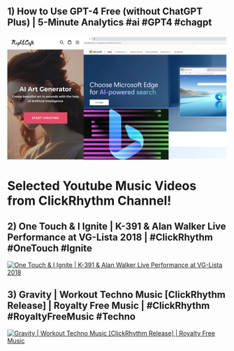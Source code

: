 ## 1) How to Use GPT-4 Free (without ChatGPT Plus) | 5-Minute Analytics #ai #GPT4 #chagpt
[![What is ChatGPT, GPT-4 and How to Use GPT-4 Free (without ChatGPT Plus)](https://github.com/ClickEnTech/ClickRhythm/blob/master/Thumbnail_5MA.jpg?raw=true)](https://youtu.be/xEsbrSWbkR4 "What is ChatGPT, GPT-4 and How to Use GPT-4 Free (without ChatGPT Plus)")
# Selected Youtube Music Videos from ClickRhythm Channel! 
## 2) One Touch & I Ignite | K-391 & Alan Walker Live Performance at VG-Lista 2018 | #ClickRhythm #OneTouch #Ignite
[![One Touch & I Ignite | K-391 & Alan Walker Live Performance at VG-Lista 2018](https://github.com/ClickTube/ClickRhythm/blob/master/OneTouchAndIIgnite_ClickRhythm.jpg?raw=true)](https://youtu.be/aovS9WdBH1c "One Touch & I Ignite | K-391 & Alan Walker Live Performance at VG-Lista 2018")

## 3) Gravity | Workout Techno Music [ClickRhythm Release] | Royalty Free Music | #ClickRhythm #RoyaltyFreeMusic #Techno
[![Gravity | Workout Techno Music [ClickRhythm Release] | Royalty Free Music](https://github.com/ClickTube/ClickRhythm/blob/master/Gravity.jpg?raw=true)](https://youtu.be/B70G4temzlg "Gravity | Workout Techno Music")
